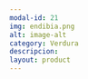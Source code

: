 ```yaml
---
modal-id: 21
img: endibia.png
alt: image-alt
category: Verdura
descripcion:
layout: product
---
```

